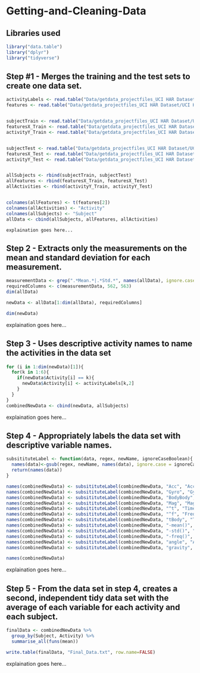 # Getting-and-Cleaning-Data

## Libraries used
```r
library("data.table")
library("dplyr")
library("tidyverse")
```

## Step #1 - Merges the training and the test sets to create one data set.

```r
activityLabels <- read.table("Data/getdata_projectfiles_UCI HAR Dataset/UCI HAR Dataset/activity_labels.txt", header = FALSE)
features <- read.table("Data/getdata_projectfiles_UCI HAR Dataset/UCI HAR Dataset/features.txt")


subjectTrain <- read.table("Data/getdata_projectfiles_UCI HAR Dataset/UCI HAR Dataset/train/subject_train.txt", header = FALSE)
featuresX_Train <- read.table("Data/getdata_projectfiles_UCI HAR Dataset/UCI HAR Dataset/train/X_train.txt", header = FALSE)
activityY_Train <- read.table("Data/getdata_projectfiles_UCI HAR Dataset/UCI HAR Dataset/train/y_train.txt", header = FALSE)


subjectTest <- read.table("Data/getdata_projectfiles_UCI HAR Dataset/UCI HAR Dataset/test/subject_test.txt", header = FALSE)
featuresX_Test <- read.table("Data/getdata_projectfiles_UCI HAR Dataset/UCI HAR Dataset/test/X_test.txt", header = FALSE)
activityY_Test <- read.table("Data/getdata_projectfiles_UCI HAR Dataset/UCI HAR Dataset/test/y_test.txt", header = FALSE)


allSubjects <- rbind(subjectTrain, subjectTest)
allFeatures <- rbind(featuresX_Train, featuresX_Test)
allActivities <- rbind(activityY_Train, activityY_Test)


colnames(allFeatures) <- t(features[2])
colnames(allActivities) <- "Activity"
colnames(allSubjects) <- "Subject"
allData <- cbind(allSubjects, allFeatures, allActivities)
```

<code color="blue" >explaination goes here...</code>


## Step 2 - Extracts only the measurements on the mean and standard deviation for each measurement.

```r
measurementData <- grep(".*Mean.*|.*Std.*", names(allData), ignore.case=TRUE)
requiredColumns <- c(measurementData, 562, 563)
dim(allData)

newData <- allData[1:dim(allData), requiredColumns]

dim(newData)
```

explaination goes here...


## Step 3 - Uses descriptive activity names to name the activities in the data set

```r
for (i in 1:dim(newData)[1]){
  for(k in 1:6){
    if(newData$Activity[i] == k){
      newData$Activity[i] <- activityLabels[k,2]
    }
  }
}
combinedNewData <- cbind(newData, allSubjects)
```

explaination goes here...


## Step 4 - Appropriately labels the data set with descriptive variable names.

```r
subsitituteLabel <- function(data, regex, newName, ignoreCaseBoolean){
  names(data)<-gsub(regex, newName, names(data), ignore.case = ignoreCaseBoolean)
  return(names(data))
}

names(combinedNewData) <- subsitituteLabel(combinedNewData, "Acc", "Accelerometer", FALSE)
names(combinedNewData) <- subsitituteLabel(combinedNewData, "Gyro", "Gyroscope", FALSE)
names(combinedNewData) <- subsitituteLabel(combinedNewData, "BodyBody", "Body", FALSE)
names(combinedNewData) <- subsitituteLabel(combinedNewData, "Mag", "Magnitude", FALSE)
names(combinedNewData) <- subsitituteLabel(combinedNewData, "^t", "Time", FALSE)
names(combinedNewData) <- subsitituteLabel(combinedNewData, "^f", "Frequency", FALSE)
names(combinedNewData) <- subsitituteLabel(combinedNewData, "tBody", "TimeBody", FALSE)
names(combinedNewData) <- subsitituteLabel(combinedNewData, "-mean()", "Mean", TRUE)
names(combinedNewData) <- subsitituteLabel(combinedNewData, "-std()", "STD", TRUE)
names(combinedNewData) <- subsitituteLabel(combinedNewData, "-freq()", "Frequency", TRUE)
names(combinedNewData) <- subsitituteLabel(combinedNewData, "angle", "Angle", FALSE)
names(combinedNewData) <- subsitituteLabel(combinedNewData, "gravity", "Gravity", FALSE)

names(combinedNewData)
```

explaination goes here...


## Step 5 - From the data set in step 4, creates a second, independent tidy data set with the average of each variable for each activity and each subject.

```r
finalData <- combinedNewData %>%
  group_by(Subject, Activity) %>%
  summarise_all(funs(mean))

write.table(finalData, "Final_Data.txt", row.name=FALSE)
```

explaination goes here...

